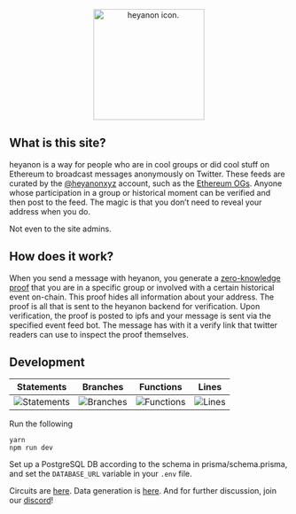 <div align="center">
        <img width="200" alt="heyanon icon." src="https://github.com/personaelabs/heyanon/blob/main/public/logo.svg">
</div>

## What is this site?

heyanon is a way for people who are in cool groups or did cool stuff on Ethereum to broadcast messages anonymously on Twitter. These feeds are curated by the [@heyanonxyz](https://twitter.com/heyanonxyz) account, such as the [Ethereum OGs](https://twitter.com/EthereumOGs). Anyone whose participation in a group or historical moment can be verified and then post to the feed. The magic is that you don’t need to reveal your address when you do.

Not even to the site admins.

## How does it work?

When you send a message with heyanon, you generate a [zero-knowledge proof](http://learn.0xparc.org/) that you are in a specific group or involved with a certain historical event on-chain. This proof hides all information about your address. The proof is all that is sent to the heyanon backend for verification. Upon verification, the proof is posted to ipfs and your message is sent via the specified event feed bot. The message has with it a verify link that twitter readers can use to inspect the proof themselves.

## Development

| Statements                  | Branches                | Functions                 | Lines             |
| --------------------------- | ----------------------- | ------------------------- | ----------------- |
| ![Statements](https://img.shields.io/badge/statements-9.01%25-red.svg?style=flat) | ![Branches](https://img.shields.io/badge/branches-4.54%25-red.svg?style=flat) | ![Functions](https://img.shields.io/badge/functions-7.93%25-red.svg?style=flat) | ![Lines](https://img.shields.io/badge/lines-8.7%25-red.svg?style=flat) |

Run the following

```
yarn
npm run dev
```

Set up a PostgreSQL DB according to the schema in prisma/schema.prisma, and set the `DATABASE_URL` variable in your `.env` file.

Circuits are [here](https://github.com/personaelabs/circuits). Data generation is [here](https://github.com/personaelabs/data). And for further discussion, join our [discord](https://discord.gg/kmKAC5T6sV)!
